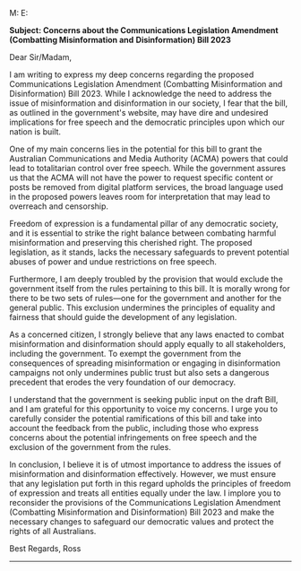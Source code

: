 M:
E:

**Subject: Concerns about the Communications Legislation Amendment (Combatting Misinformation and**
**Disinformation) Bill 2023**

Dear Sir/Madam,

I am writing to express my deep concerns regarding the proposed Communications Legislation Amendment (Combatting
Misinformation and Disinformation) Bill 2023. While I acknowledge the need to address the issue of misinformation and
disinformation in our society, I fear that the bill, as outlined in the government's website, may have dire and undesired
implications for free speech and the democratic principles upon which our nation is built.

One of my main concerns lies in the potential for this bill to grant the Australian Communications and Media Authority
(ACMA) powers that could lead to totalitarian control over free speech. While the government assures us that the
ACMA will not have the power to request specific content or posts be removed from digital platform services, the broad
language used in the proposed powers leaves room for interpretation that may lead to overreach and censorship.

Freedom of expression is a fundamental pillar of any democratic society, and it is essential to strike the right balance
between combating harmful misinformation and preserving this cherished right. The proposed legislation, as it stands,
lacks the necessary safeguards to prevent potential abuses of power and undue restrictions on free speech.

Furthermore, I am deeply troubled by the provision that would exclude the government itself from the rules pertaining
to this bill. It is morally wrong for there to be two sets of rules—one for the government and another for the general
public. This exclusion undermines the principles of equality and fairness that should guide the development of any
legislation.

As a concerned citizen, I strongly believe that any laws enacted to combat misinformation and disinformation should
apply equally to all stakeholders, including the government. To exempt the government from the consequences of
spreading misinformation or engaging in disinformation campaigns not only undermines public trust but also sets a
dangerous precedent that erodes the very foundation of our democracy.

I understand that the government is seeking public input on the draft Bill, and I am grateful for this opportunity to voice
my concerns. I urge you to carefully consider the potential ramifications of this bill and take into account the feedback
from the public, including those who express concerns about the potential infringements on free speech and the
exclusion of the government from the rules.

In conclusion, I believe it is of utmost importance to address the issues of misinformation and disinformation effectively.
However, we must ensure that any legislation put forth in this regard upholds the principles of freedom of expression
and treats all entities equally under the law. I implore you to reconsider the provisions of the Communications
Legislation Amendment (Combatting Misinformation and Disinformation) Bill 2023 and make the necessary changes to
safeguard our democratic values and protect the rights of all Australians.

Best Regards, Ross


-----

